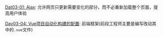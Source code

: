 [Dat03-01: Ajax](https://www.bilibili.com/video/BV1m84y1w7Tb?p=34&vd_source=3bdded820f6a4ab7fb95ff48d96608df): 允许网页只更新需要变化的部分，而不必重新加载整个页面，提高用户体验

[Day03-04: Vue项目自动化构建的配置](https://www.bilibili.com/video/BV1m84y1w7Tb?p=37&vd_source=3bdded820f6a4ab7fb95ff48d96608df): 前端框架(前段工程师主要是编写改动其中的`.vue`文件)



